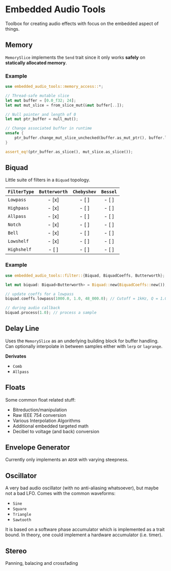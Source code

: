 # Embedded Audio Tools
Toolbox for creating audio effects with focus on the embedded aspect of things.

## Memory
`MemorySlice` implements the `Send` trait since it only works **safely** on **statically allocated memory**.

### Example
```rust
use embedded_audio_tools::memory_access::*;

// Thread-safe mutable slice
let mut buffer = [0.0_f32; 24];
let mut mut_slice = from_slice_mut(&mut buffer[..]);

// Null pointer and length of 0
let mut ptr_buffer = null_mut();

// Change associated buffer in runtime
unsafe { 
    ptr_buffer.change_mut_slice_unchecked(buffer.as_mut_ptr(), buffer.len());
}

assert_eq!(ptr_buffer.as_slice(), mut_slice.as_slice());
```

## Biquad
Little suite of filters in a `Biquad` topology.

| `FilterType` | `Butterworth` | `Chebyshev` | `Bessel` |
| ------------ | :-----------: | :---------: | :------: |
| `Lowpass`    |     - [x]     |    - [ ]    |  - [ ]   |
| `Highpass`   |     - [x]     |    - [ ]    |  - [ ]   |
| `Allpass`    |     - [x]     |    - [ ]    |  - [ ]   |
| `Notch`      |     - [x]     |    - [ ]    |  - [ ]   |
| `Bell`       |     - [x]     |    - [ ]    |  - [ ]   |
| `Lowshelf`   |     - [x]     |    - [ ]    |  - [ ]   |
| `Highshelf`  |     - [ ]     |    - [ ]    |  - [ ]   |

### Example
```rust
use embedded_audio_tools::filter::{Biquad, BiquadCoeffs, Butterworth};

let mut biquad: Biquad<Butterworth> = Biquad::new(BiquadCoeffs::new());

// update coeffs for a lowpass
biquad.coeffs.lowpass(1000.0, 1.0, 48_000.0); // Cutoff = 1kHz, Q = 1.0, fs = 48kHz

// during audio callback
biquad.process(1.0); // process a sample
```

## Delay Line
Uses the `MemorySlice` as an underlying building block for buffer handling. Can optionally interpolate in between samples either with `lerp` or `lagrange`.

**Derivates**
* `Comb`
* `Allpass`

## Floats
Some common float related stuff:
* Bitreduction/manipulation
* Raw IEEE 754 conversion
* Various Interpolation Algorithms
* Additional embedded targeted math
* Decibel to voltage (and back) conversion

## Envelope Generator
Currently only implements an `ADSR` with varying steepness.

## Oscillator
A very bad audio oscillator (with no anti-aliasing whatsoever), but maybe not a bad LFO. Comes with the common waveforms:
* `Sine`
* `Square`
* `Triangle`
* `Sawtooth`

It is based on a software phase accumulator which is implemented as a trait bound. In theory, one could implement a hardware accumulator (i.e. timer).

## Stereo
Panning, balacing and crossfading